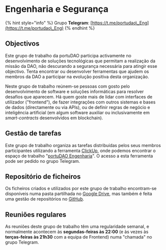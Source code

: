 # Engenharia e Segurança

{% hint style="info" %}
Grupo **Telegram**: [https://t.me/portudao\_Eng](https://t.me/portudao\_Eng)
{% endhint %}

## Objectivos

Este grupo de trabalho da portuDAO participa activamente no desenvolvimento de soluções tecnológicas que permitam a realização da missão da DAO, não descurando a segurança necessária para atingir esse objectivo. Tenta encontrar ou desenvolver ferramentas que ajudem os membros da DAO a participar na evolução positiva desta organização.

Neste grupo de trabalho reúnem-se pessoas com gosto pelo desenvolvimento de software e soluções informáticas para resolver desafios que aparecem. Há quem goste mais de lidar com interfaces de utilizador ("frontend"), de fazer integrações com outros sistemas e bases de dados (directamente ou via APIs), ou de definir regras de negócio e inteligência artificial (em algum software auxiliar ou inclusivamente em _smart-contracts_ desenvolvidos em blockchain).

## Gestão de tarefas

Este grupo de trabalho organiza as tarefas distribuídas pelos seus membros participantes utilizando a ferramenta [ClickUp](https://app.clickup.com), onde podemos encontrar o espaço de trabalho "[portuDAO Engenharia](https://app.clickup.com/24444170/v/s/48319167)". O acesso a esta ferramenta pode ser pedido no grupo Telegram.

## Repositório de ficheiros

Os ficheiros criados e utilizados por este grupo de trabalho encontram-se disponíveis numa pasta partilhada no [Google Drive](https://drive.google.com/drive/folders/17d0uCj4NcsAjd2O5ldoBAAO\_8oncYyBL), mas também é feita uma gestão de repositórios no [GitHub](https://github.com/portuDAO).

## Reuniões regulares

As reuniões deste grupo de trabalho têm uma regularidade semanal, e normalmente acontecem às **segundas-feiras às 22:00** (e às vezes às **terças-feiras às 21h30** com a equipa de Frontend) numa "chamada" no grupo Telegram.
